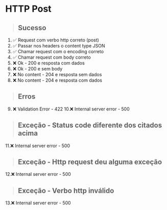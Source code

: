 # HTTP Post

> ## Sucesso
1. ✅ Request com verbo http correto (post)
2. ✅ Passar nos headers o content type JSON
3. ✅ Chamar request com o encoding correto
4. ✅ Chamar request com body correto
5. ❌ Ok - 200 e resposta com dados
6. ❌ Ok - 200 e sem body
7. ❌ No content - 204 e resposta sem dados
8. ❌ No content - 204 e resposta com dados

> ## Erros
9. ❌ Validation Error - 422
10.❌ Internal server error - 500

> ## Exceção - Status code diferente dos citados acima
11.❌ Internal server error - 500

> ## Exceção - Http request deu alguma exceção
12.❌ Internal server error - 500

> ## Exceção - Verbo http inválido
13.❌ Internal server error - 500